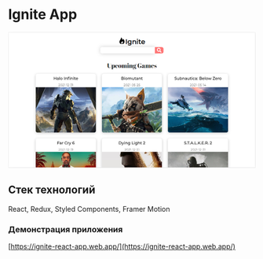 # Ignite App

![Ignite](ignite.png)

## Cтек технологий

React, Redux, Styled Components, Framer Motion

### Демонстрация приложения

[https://ignite-react-app.web.app/](https://ignite-react-app.web.app/)